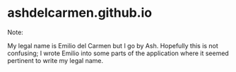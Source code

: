 # ashdelcarmen.github.io

Note:

My legal name is Emilio del Carmen but I go by Ash. Hopefully this is not confusing; I wrote Emilio into some parts of the application where it seemed pertinent to write my legal name.
